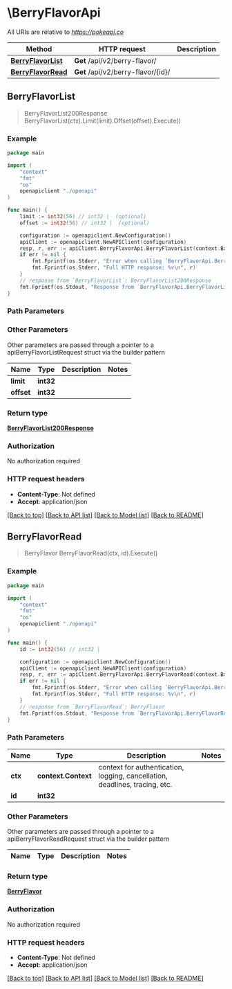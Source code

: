 # \BerryFlavorApi

All URIs are relative to *https://pokeapi.co*

Method | HTTP request | Description
------------- | ------------- | -------------
[**BerryFlavorList**](BerryFlavorApi.md#BerryFlavorList) | **Get** /api/v2/berry-flavor/ | 
[**BerryFlavorRead**](BerryFlavorApi.md#BerryFlavorRead) | **Get** /api/v2/berry-flavor/{id}/ | 



## BerryFlavorList

> BerryFlavorList200Response BerryFlavorList(ctx).Limit(limit).Offset(offset).Execute()



### Example

```go
package main

import (
    "context"
    "fmt"
    "os"
    openapiclient "./openapi"
)

func main() {
    limit := int32(56) // int32 |  (optional)
    offset := int32(56) // int32 |  (optional)

    configuration := openapiclient.NewConfiguration()
    apiClient := openapiclient.NewAPIClient(configuration)
    resp, r, err := apiClient.BerryFlavorApi.BerryFlavorList(context.Background()).Limit(limit).Offset(offset).Execute()
    if err != nil {
        fmt.Fprintf(os.Stderr, "Error when calling `BerryFlavorApi.BerryFlavorList``: %v\n", err)
        fmt.Fprintf(os.Stderr, "Full HTTP response: %v\n", r)
    }
    // response from `BerryFlavorList`: BerryFlavorList200Response
    fmt.Fprintf(os.Stdout, "Response from `BerryFlavorApi.BerryFlavorList`: %v\n", resp)
}
```

### Path Parameters



### Other Parameters

Other parameters are passed through a pointer to a apiBerryFlavorListRequest struct via the builder pattern


Name | Type | Description  | Notes
------------- | ------------- | ------------- | -------------
 **limit** | **int32** |  | 
 **offset** | **int32** |  | 

### Return type

[**BerryFlavorList200Response**](BerryFlavorList200Response.md)

### Authorization

No authorization required

### HTTP request headers

- **Content-Type**: Not defined
- **Accept**: application/json

[[Back to top]](#) [[Back to API list]](../README.md#documentation-for-api-endpoints)
[[Back to Model list]](../README.md#documentation-for-models)
[[Back to README]](../README.md)


## BerryFlavorRead

> BerryFlavor BerryFlavorRead(ctx, id).Execute()



### Example

```go
package main

import (
    "context"
    "fmt"
    "os"
    openapiclient "./openapi"
)

func main() {
    id := int32(56) // int32 | 

    configuration := openapiclient.NewConfiguration()
    apiClient := openapiclient.NewAPIClient(configuration)
    resp, r, err := apiClient.BerryFlavorApi.BerryFlavorRead(context.Background(), id).Execute()
    if err != nil {
        fmt.Fprintf(os.Stderr, "Error when calling `BerryFlavorApi.BerryFlavorRead``: %v\n", err)
        fmt.Fprintf(os.Stderr, "Full HTTP response: %v\n", r)
    }
    // response from `BerryFlavorRead`: BerryFlavor
    fmt.Fprintf(os.Stdout, "Response from `BerryFlavorApi.BerryFlavorRead`: %v\n", resp)
}
```

### Path Parameters


Name | Type | Description  | Notes
------------- | ------------- | ------------- | -------------
**ctx** | **context.Context** | context for authentication, logging, cancellation, deadlines, tracing, etc.
**id** | **int32** |  | 

### Other Parameters

Other parameters are passed through a pointer to a apiBerryFlavorReadRequest struct via the builder pattern


Name | Type | Description  | Notes
------------- | ------------- | ------------- | -------------


### Return type

[**BerryFlavor**](BerryFlavor.md)

### Authorization

No authorization required

### HTTP request headers

- **Content-Type**: Not defined
- **Accept**: application/json

[[Back to top]](#) [[Back to API list]](../README.md#documentation-for-api-endpoints)
[[Back to Model list]](../README.md#documentation-for-models)
[[Back to README]](../README.md)

